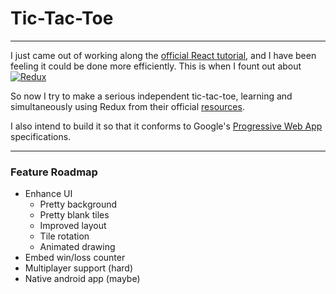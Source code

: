 # Tic-Tac-Toe

---

I just came out of working along the [official React tutorial](htpps://react.dev/learn/tutorial-tic-tac-toe), and I have been feeling it could be done more efficiently. This is when I fount out about
[![Redux](https://raw.githubusercontent.com/reduxjs/redux/master/logo/logo-title-dark.png 'Redux')](https://redux.js.org/)

So now I try to make a serious independent tic-tac-toe, learning and simultaneously using Redux from their official [resources](https://redux.js.org/tutorials/quick-start).

I also intend to build it so that it conforms to Google's [Progressive Web App](https://web.dev/explore/progressive-web-apps) specifications.

---

### Feature Roadmap

- Enhance UI
  - Pretty background
  - Pretty blank tiles
  - Improved layout
  - Tile rotation
  - Animated drawing
- Embed win/loss counter
- Multiplayer support (hard)
- Native android app (maybe)
